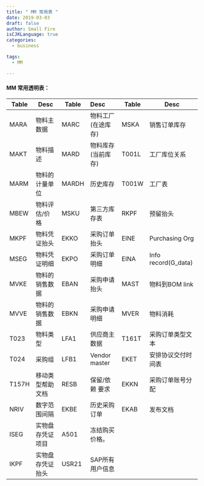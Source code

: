 ```yaml
---
title: " MM 常用表 "
date: 2019-03-03
draft: false
author: Small Fire
isCJKLanguage: true
categories: 
  - business

tags: 
  - MM

---
```


#### MM 常用透明表：

| Table | Desc             | Table | Desc               | Table | Desc                |
| ----- | ---------------- | ----- | :----------------- | ----- | ------------------- |
| MARA  | 物料主数据       | MARC  | 物料工厂(在途库存) | MSKA  | 销售订单库存        |
| MAKT  | 物料描述         | MARD  | 物料库存(当前库存) | T001L | 工厂库位关系        |
| MARM  | 物料的计量单位   | MARDH | 历史库存           | T001W | 工厂表              |
| MBEW  | 物料评估/价格    | MSKU  | 第三方库存表       | RKPF  | 预留抬头            |
| MKPF  | 物料凭证抬头     | EKKO  | 采购订单抬头       | EINE  | Purchasing Org      |
| MSEG  | 物料凭证明细     | EKPO  | 采购订单明细       | EINA  | Info record(G_data) |
| MVKE  | 物料的销售数据   | EBAN  | 采购申请抬头       | MAST  | 物料到BOM link      |
| MVVE  | 物料的销售数据   | EBKN  | 采购申请明细       | MVER  | 物料消耗            |
| T023  | 物料类型         | LFA1  | 供应商主数据       | T161T | 采购订单类型文本    |
| T024  | 采购组           | LFB1  | Vendor master      | EKET  | 安排协议交付时间表  |
| T157H | 移动类型帮助文档 | RESB  | 保留/依赖 要求     | EKKN  | 采购订单账号分配    |
| NRIV  | 数字范围间隔     | EKBE  | 历史采购订单       | EKAB  | 发布文档            |
| ISEG  | 实物盘存凭证项目 | A501  | 冻结购买价格。     |       |                     |
| IKPF  | 实物盘存凭证抬头 | USR21 | SAP所有用户信息    |       |                     |